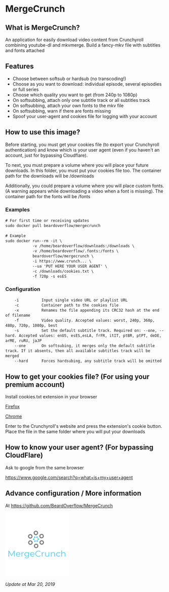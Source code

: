 # MergeCrunch

## What is MergeCrunch?

An application for easily download video content from Crunchyroll combining youtube-dl and mkvmerge. Build a fancy-mkv file with subtitles and fonts attached

## Features

 - Choose between softsub or hardsub (no transcoding!)
 - Choose as you want to download: individual episode, several episodies or full series
 - Choose which quality you want to get (from 240p to 1080p)
 - On softsubbing, attach only one subtitle track or all subtitles track
 - On softsubbing, attach your own fonts to the mkv file
 - On softsubbing, warn if there are fonts missing
 - Spoof your user-agent and cookies file for logging with your account

## How to use this image?

Before starting, you must get your cookies file (to export your Crunchyroll authentication) and know which is your user agent (even if you haven't an account, just for bypassing Cloudflare).

To next, you must prepare a volume where you will place your future downloads. In this folder, you must put your cookies file too. The container path for the downloads will be /downloads

Additionally, you could prepare a volume where you will place custom fonts. (A warning appears while downloading a video when a font is missing). The container path for the fonts will be /fonts

### Examples

    # For first time or receiving updates
    sudo docker pull beardoverflow/mergecrunch

    # Example
    sudo docker run--rm -it \
                -v /home/beardoverflow/downloads:/downloads \
                -v /home/beardoverflow/.fonts:/fonts \
                beardoverflow/mergecrunch \
                -i https://www.crunch... \
                --ua 'PUT HERE YOUR USER AGENT' \
                -c /downloads/cookies.txt \
                -f 720p -s esES

### Configuration

        -i          Input single video URL or playlist URL
        -c          Container path to the cookies file
        -x          Renames the file appending its CRC32 hash at the end of filename
        -f          Video quality. Accepted values: worst, 240p, 360p, 480p, 720p, 1080p, best
        -s          Set the default subtitle track. Required on: --one, --hard. Accepted values: enUS, esES,esLA, frFR, itIT, ptBR, ptPT, deDE, arME, ruRU, jaJP
        --one       On softsubing, it merges only the default subtitle track. If it absents, then all available subtitles track will be merged
        --hard      Forces hardsubing, any subtitle track will be omitted

## How to get your cookies file? (For using your premium account)

Install cookies.txt extension in your browser 

[Firefox](https://addons.mozilla.org/en-US/firefox/addon/cookies-txt/) 

[Chrome](https://chrome.google.com/webstore/detail/cookiestxt/njabckikapfpffapmjgojcnbfjonfjfg)

Enter to the Crunchyroll's website and press the extension's cookie button. Place the file in the same folder where you will put your downloads

## How to know your user agent? (For bypassing CloudFlare)

Ask to google from the same browser

https://www.google.com/search?q=what+is+my+user+agent

## Advance configuration / More information

At https://github.com/BeardOverflow/MergeCrunch

![](https://raw.githubusercontent.com/BeardOverflow/MergeCrunch/master/logo.png)

*Update at Mar 20, 2019*
